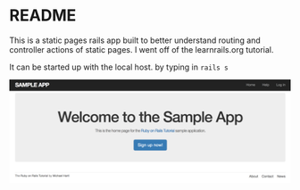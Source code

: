 # README

This is a static pages rails app built to better understand routing and controller actions of static pages.  I went off of the learnrails.org tutorial.

It can be started up with the local host. by typing in `rails s`

![Screenshot of sample app home page](/app/assets/images/sample_app_screenshot.png?raw=true "Home Page")
